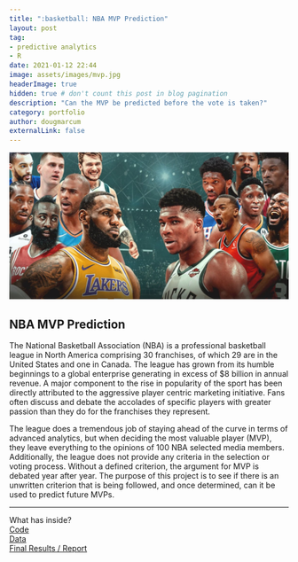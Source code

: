 ```yaml
---
title: ":basketball: NBA MVP Prediction"
layout: post
tag: 
- predictive analytics
- R
date: 2021-01-12 22:44
image: assets/images/mvp.jpg
headerImage: true
hidden: true # don't count this post in blog pagination
description: "Can the MVP be predicted before the vote is taken?"
category: portfolio
author: dougmarcum
externalLink: false
---
```


![Screenshot](https://github.com/MarcumDoug/MarcumDoug.github.io/blob/gh-pages/assets/images/mvp.jpg)

## NBA MVP Prediction  
The National Basketball Association (NBA) is a professional basketball league in North America comprising 30 franchises, of which 29 are in the United States and one in Canada. 
The league has grown from its humble beginnings to a global enterprise generating in excess of $8 billion in annual revenue. 
A major component to the rise in popularity of the sport has been directly attributed to the aggressive player centric marketing initiative. 
Fans often discuss and debate the accolades of specific players with greater passion than they do for the franchises they represent.  

The league does a tremendous job of staying ahead of the curve in terms of advanced analytics, but when deciding the most valuable player (MVP), they leave everything to the opinions of 100 NBA selected media members. 
Additionally, the league does not provide any criteria in the selection or voting process. Without a defined criterion, the argument for MVP is debated year after year. 
The purpose of this project is to see if there is an unwritten criterion that is being followed, and once determined, can it be used to predict future MVPs. 

---

What has inside?  
[Code](https://github.com/MarcumDoug/NBA_MVP_Prediction/tree/main/Code)  
[Data](https://github.com/MarcumDoug/NBA_MVP_Prediction/tree/main/Data)  
[Final Results / Report](https://github.com/MarcumDoug/NBA_MVP_Prediction/tree/main/Report)
